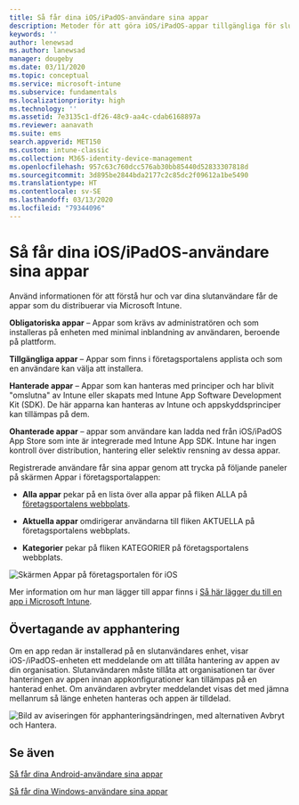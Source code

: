 ```yaml
---
title: Så får dina iOS/iPadOS-användare sina appar
description: Metoder för att göra iOS/iPadOS-appar tillgängliga för slutanvändare
keywords: ''
author: lenewsad
ms.author: lanewsad
manager: dougeby
ms.date: 03/11/2020
ms.topic: conceptual
ms.service: microsoft-intune
ms.subservice: fundamentals
ms.localizationpriority: high
ms.technology: ''
ms.assetid: 7e3135c1-df26-48c9-aa4c-cdab6168897a
ms.reviewer: aanavath
ms.suite: ems
search.appverid: MET150
ms.custom: intune-classic
ms.collection: M365-identity-device-management
ms.openlocfilehash: 957c63c760dcc576ab30bb85440d52833307818d
ms.sourcegitcommit: 3d895be2844bda2177c2c85dc2f09612a1be5490
ms.translationtype: HT
ms.contentlocale: sv-SE
ms.lasthandoff: 03/13/2020
ms.locfileid: "79344096"
---
```

# <a name="how-your-iosipados-users-get-their-apps"></a>Så får dina iOS/iPadOS-användare sina appar

Använd informationen för att förstå hur och var dina slutanvändare får de appar som du distribuerar via Microsoft Intune.

**Obligatoriska appar** – Appar som krävs av administratören och som installeras på enheten med minimal inblandning av användaren, beroende på plattform.

**Tillgängliga appar** – Appar som finns i företagsportalens applista och som en användare kan välja att installera.

**Hanterade appar** – Appar som kan hanteras med principer och har blivit "omslutna" av Intune eller skapats med Intune App Software Development Kit (SDK). De här apparna kan hanteras av Intune och appskyddsprinciper kan tillämpas på dem.

**Ohanterade appar** – appar som användare kan ladda ned från iOS/iPadOS App Store som inte är integrerade med Intune App SDK. Intune har ingen kontroll över distribution, hantering eller selektiv rensning av dessa appar.  

Registrerade användare får sina appar genom att trycka på följande paneler på skärmen Appar i företagsportalappen:

- **Alla appar** pekar på en lista över alla appar på fliken ALLA på [företagsportalens webbplats](https://portal.manage.microsoft.com).

- **Aktuella appar** omdirigerar användarna till fliken AKTUELLA på företagsportalens webbplats.

- **Kategorier** pekar på fliken KATEGORIER på företagsportalens webbplats.

![Skärmen Appar på företagsportalen för iOS](./media/end-user-apps-ios/ios-cp-app-main-apps-screen.png)

Mer information om hur man lägger till appar finns i [Så här lägger du till en app i Microsoft Intune](../apps/apps-add.md).

## <a name="app-management-takeover"></a>Övertagande av apphantering
Om en app redan är installerad på en slutanvändares enhet, visar iOS-/iPadOS-enheten ett meddelande om att tillåta hantering av appen av din organisation. Slutanvändaren måste tillåta att organisationen tar över hanteringen av appen innan appkonfigurationer kan tillämpas på en hanterad enhet. Om användaren avbryter meddelandet visas det med jämna mellanrum så länge enheten hanteras och appen är tilldelad.  


![Bild av aviseringen för apphanteringsändringen, med alternativen Avbryt och Hantera.](./media/end-user-apps-ios/intune-app-management-confirmation-2002.png)

## <a name="see-also"></a>Se även  

[Så får dina Android-användare sina appar](end-user-apps-android.md)

[Så får dina Windows-användare sina appar](end-user-apps-windows.md)
